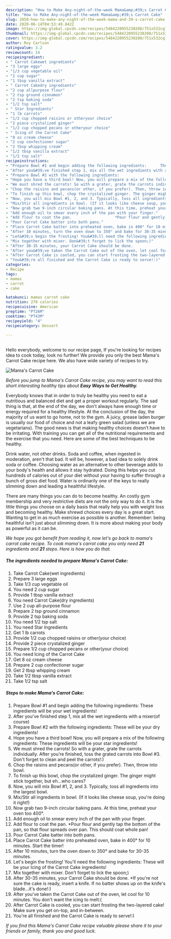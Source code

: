 ```yaml
---
description: "How to Make Any-night-of-the-week Mama&amp;#39;s Carrot Cake"
title: "How to Make Any-night-of-the-week Mama&amp;#39;s Carrot Cake"
slug: 2058-how-to-make-any-night-of-the-week-mama-and-39-s-carrot-cake
date: 2020-06-14T04:53:49.842Z
image: https://img-global.cpcdn.com/recipes/5484220955230208/751x532cq70/mamas-carrot-cake-recipe-main-photo.jpg
thumbnail: https://img-global.cpcdn.com/recipes/5484220955230208/751x532cq70/mamas-carrot-cake-recipe-main-photo.jpg
cover: https://img-global.cpcdn.com/recipes/5484220955230208/751x532cq70/mamas-carrot-cake-recipe-main-photo.jpg
author: Roy Carlson
ratingvalue: 3.2
reviewcount: 14
recipeingredient:
- " Carrot Cakewet ingredients"
- "3 large eggs"
- "1/3 cup vegetable oil"
- "2 cup sugar"
- "1 tbsp vanilla extract"
- " Carrot Cakedry ingredients"
- "2 cup allpurpose flour"
- "2 tsp ground cinnamon"
- "2 tsp baking soda"
- "1/2 tsp salt"
- " Star Ingredients"
- "1 lb carrots"
- "1/2 cup chopped raisins or otheryour choice"
- "2 piece crystalized ginger"
- "1/2 cup chopped pecans or otheryour choice"
- " Icing of the Carrot Cake"
- "8 oz cream cheese"
- "2 cup confectioner sugar"
- "2 tbsp whipping cream"
- "1/2 tbsp vanilla extract"
- "1/2 tsp salt"
recipeinstructions:
- "Prepare Bowl #1 and begin adding the following ingredients:      These ingredients will be your wet ingredients!"
- "After you&#39;ve finished step 1, mix all the wet ingredients with a mixer(of course)"
- "Prepare Bowl #2 with the following ingredients:                         These will be your dry ingredients!"
- "Hope you have a third bowl! Now, you will prepare a mix of the following ingredients:                          These ingredients will be your star ingredients!"
- "We must shred the carrots! So with a grater, grate the carrots individually. After you&#39;re finished, toss the grated carrots into Bowl #3. Don&#39;t forget to clean and peel the carrots!:)"
- "Chop the raisins and pecans(or other, if you prefer). Then, throw into bowl."
- "To finish up this bowl, chop the crystalized ginger. The ginger might stick together, but eh...who cares?"
- "Now, you will mix Bowl #1, 2, and 3. Typically, toss all ingredients into the largest bowl."
- "Mix/Stir all ingredients in bowl. (If it looks like cheese soup, you&#39;re doing it right!)"
- "Now grab two 9-inch circular baking pans. At this time, preheat your oven too 400°."
- "Add enough oil to smear every inch of the pan with your finger."
- "Add flour to coat the pan.                   *Pour flour and gently tap the bottom of the pan, so that flour spreads over pan. This should coat whole pan!"
- "Pour Carrot Cake batter into both pans."
- "Place Carrot Cake batter into preheated oven, bake in 400° for 10 minutes. Start the timer!"
- "After 10 minutes, turn the oven down to 350° and bake for 30-35 minutes."
- "Let&#39;s begin the frosting! You&#39;ll need the following ingredients:                     These will be your Icing of the Carrot Cake ingredients!"
- "Mix together with mixer. Don&#39;t forget to lick the spoon;)"
- "After 30-35 minutes, your Carrot Cake should be done.                     *If you&#39;re not sure the cake is ready, insert a knife. If no batter shows up on the knife&#39;s blade...it&#39;s done!:)"
- "After you&#39;ve taken the Carrot Cake out of the oven, let cool for 10 minutes. You don&#39;t want the icing to melt:("
- "After Carrot Cake is cooled, you can start frosting the two-layered cake! Make sure you get on-top, and in-between."
- "You&#39;re all finished and the Carrot Cake is ready to serve!:)"
categories:
- Recipe
tags:
- mamas
- carrot
- cake

katakunci: mamas carrot cake 
nutrition: 270 calories
recipecuisine: American
preptime: "PT26M"
cooktime: "PT43M"
recipeyield: "4"
recipecategory: Dessert

---
```

<br>
Hello everybody, welcome to our recipe page, If you're looking for recipes idea to cook today, look no further! We provide you only the best Mama&#39;s Carrot Cake recipe here. We also have wide variety of recipes to try.
<br>


![Mama&#39;s Carrot Cake](https://img-global.cpcdn.com/recipes/5484220955230208/751x532cq70/mamas-carrot-cake-recipe-main-photo.jpg)

<i>Before you jump to Mama&#39;s Carrot Cake recipe, you may want to read this short interesting healthy tips about <strong>Easy Ways to Get Healthy</strong>.</i>

Everybody knows that in order to truly be healthy you need to eat a nutritious and balanced diet and get a proper workout regularly. The sad thing is that, at the end of the day, we don't always have enough time or energy required for a healthy lifestyle. At the conclusion of the day, the majority of us want to go home, not to the gym. A juicy, grease laden burger is usually our food of choice and not a leafy green salad (unless we are vegetarians). The good news is that making healthy choices doesn’t have to be irritating. With training you can get all of the nutritional requirements and the exercise that you need. Here are some of the best techniques to be healthy.

Drink water, not other drinks. Soda and coffee, when ingested in moderation, aren't that bad. It will be, however, a bad idea to solely drink soda or coffee. Choosing water as an alternative to other beverage adds to your body's health and allows it stay hydrated. Doing this helps you cut hundreds of calories out of your diet without your having to suffer through a bunch of gross diet food. Water is ordinarily one of the keys to really slimming down and leading a healthful lifestyle.

There are many things you can do to become healthy. An costly gym membership and very restrictive diets are not the only way to do it. It is the little things you choose on a daily basis that really help you with weight loss and becoming healthy. Make shrewd choices every day is a great start. Wanting to get in as much exercise as possible is another. Remember: being healthful isn’t just about slimming down. It is more about making your body as powerful as it can be. 


<i>We hope you got benefit from reading it, now let's go back to mama&#39;s carrot cake recipe. To cook mama&#39;s carrot cake you only need <strong>21</strong> ingredients and <strong>21</strong> steps. Here is how you do that.
</i>

##### The ingredients needed to prepare Mama&#39;s Carrot Cake:

1. Take  Carrot Cake(wet ingredients)
1. Prepare 3 large eggs
1. Take 1/3 cup vegetable oil
1. You need 2 cup sugar
1. Provide 1 tbsp vanilla extract
1. You need  Carrot Cake(dry ingredients)
1. Use 2 cup all-purpose flour
1. Prepare 2 tsp ground cinnamon
1. Provide 2 tsp baking soda
1. You need 1/2 tsp salt
1. You need  Star Ingredients
1. Get 1 lb carrots
1. Provide 1/2 cup chopped raisins or other(your choice)
1. Provide 2 piece crystalized ginger
1. Prepare 1/2 cup chopped pecans or other(your choice)
1. You need  Icing of the Carrot Cake
1. Get 8 oz cream cheese
1. Prepare 2 cup confectioner sugar
1. Get 2 tbsp whipping cream
1. Take 1/2 tbsp vanilla extract
1. Take 1/2 tsp salt


##### Steps to make Mama&#39;s Carrot Cake:

1. Prepare Bowl #1 and begin adding the following ingredients:      These ingredients will be your wet ingredients!
1. After you&#39;ve finished step 1, mix all the wet ingredients with a mixer(of course)
1. Prepare Bowl #2 with the following ingredients:                         These will be your dry ingredients!
1. Hope you have a third bowl! Now, you will prepare a mix of the following ingredients:                          These ingredients will be your star ingredients!
1. We must shred the carrots! So with a grater, grate the carrots individually. After you&#39;re finished, toss the grated carrots into Bowl #3. Don&#39;t forget to clean and peel the carrots!:)
1. Chop the raisins and pecans(or other, if you prefer). Then, throw into bowl.
1. To finish up this bowl, chop the crystalized ginger. The ginger might stick together, but eh...who cares?
1. Now, you will mix Bowl #1, 2, and 3. Typically, toss all ingredients into the largest bowl.
1. Mix/Stir all ingredients in bowl. (If it looks like cheese soup, you&#39;re doing it right!)
1. Now grab two 9-inch circular baking pans. At this time, preheat your oven too 400°.
1. Add enough oil to smear every inch of the pan with your finger.
1. Add flour to coat the pan.                   *Pour flour and gently tap the bottom of the pan, so that flour spreads over pan. This should coat whole pan!
1. Pour Carrot Cake batter into both pans.
1. Place Carrot Cake batter into preheated oven, bake in 400° for 10 minutes. Start the timer!
1. After 10 minutes, turn the oven down to 350° and bake for 30-35 minutes.
1. Let&#39;s begin the frosting! You&#39;ll need the following ingredients:                     These will be your Icing of the Carrot Cake ingredients!
1. Mix together with mixer. Don&#39;t forget to lick the spoon;)
1. After 30-35 minutes, your Carrot Cake should be done.                     *If you&#39;re not sure the cake is ready, insert a knife. If no batter shows up on the knife&#39;s blade...it&#39;s done!:)
1. After you&#39;ve taken the Carrot Cake out of the oven, let cool for 10 minutes. You don&#39;t want the icing to melt:(
1. After Carrot Cake is cooled, you can start frosting the two-layered cake! Make sure you get on-top, and in-between.
1. You&#39;re all finished and the Carrot Cake is ready to serve!:)


<i>If you find this Mama&#39;s Carrot Cake recipe valuable please share it to your friends or family, thank you and good luck.</i>
